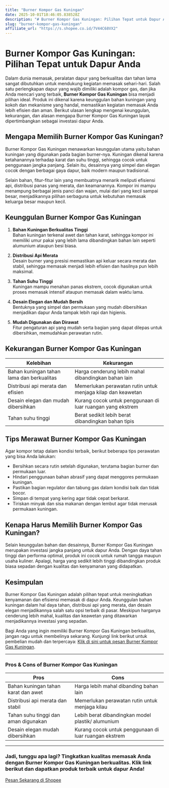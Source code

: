 ```yaml
---
title: "Burner Kompor Gas Kuningan"
date: 2025-10-01T18:46:05.838528Z
description: "# Burner Kompor Gas Kuningan: Pilihan Tepat untuk Dapur Anda..."
slug: "burner-kompor-gas-kuningan"
affiliate_url: "https://s.shopee.co.id/7V44C68VX2"
---
```

# Burner Kompor Gas Kuningan: Pilihan Tepat untuk Dapur Anda

Dalam dunia memasak, peralatan dapur yang berkualitas dan tahan lama sangat dibutuhkan untuk mendukung kegiatan memasak sehari-hari. Salah satu perlengkapan dapur yang wajib dimiliki adalah kompor gas, dan jika Anda mencari yang terbaik, **Burner Kompor Gas Kuningan** bisa menjadi pilihan ideal. Produk ini dikenal karena keunggulan bahan kuningan yang kokoh dan mekanisme yang handal, memastikan kegiatan memasak Anda lebih efisien dan aman. Berikut ulasan lengkap mengenai keunggulan, kekurangan, dan alasan mengapa Burner Kompor Gas Kuningan layak dipertimbangkan sebagai investasi dapur Anda.

## Mengapa Memilih Burner Kompor Gas Kuningan?

Burner Kompor Gas Kuningan menawarkan keunggulan utama yaitu bahan kuningan yang digunakan pada bagian burner-nya. Kuningan dikenal karena ketahanannya terhadap karat dan suhu tinggi, sehingga cocok untuk penggunaan jangka panjang. Selain itu, desainnya yang simpel dan elegan cocok dengan berbagai gaya dapur, baik modern maupun tradisional.

Selain bahan, fitur-fitur lain yang membuatnya menarik meliputi efisiensi api, distribusi panas yang merata, dan keamanannya. Kompor ini mampu menampung berbagai jenis panci dan wajan, mulai dari yang kecil sampai besar, menjadikannya pilihan serbaguna untuk kebutuhan memasak keluarga besar maupun kecil.

## Keunggulan Burner Kompor Gas Kuningan

1. **Bahan Kuningan Berkualitas Tinggi**  
Bahan kuningan terkenal awet dan tahan karat, sehingga kompor ini memiliki umur pakai yang lebih lama dibandingkan bahan lain seperti alumunium ataupun besi biasa.

2. **Distribusi Api Merata**  
Desain burner yang presisi memastikan api keluar secara merata dan stabil, sehingga memasak menjadi lebih efisien dan hasilnya pun lebih maksimal.

3. **Tahan Suhu Tinggi**  
Kuningan mampu menahan panas ekstrem, cocok digunakan untuk proses memasak intensif ataupun memasak dalam waktu lama.

4. **Desain Elegan dan Mudah Bersih**  
Bentuknya yang simpel dan permukaan yang mudah dibersihkan menjadikan dapur Anda tampak lebih rapi dan higienis.

5. **Mudah Digunakan dan Dirawat**  
Fitur pengaturan api yang mudah serta bagian yang dapat dilepas untuk dibersihkan, memudahkan perawatan rutin.

## Kekurangan Burner Kompor Gas Kuningan

| Kelebihan                                      | Kekurangan                                   |
|------------------------------------------------|----------------------------------------------|
| Bahan kuningan tahan lama dan berkualitas     | Harga cenderung lebih mahal dibandingkan bahan lain |
| Distribusi api merata dan efisien             | Memerlukan perawatan rutin untuk menjaga kilap dan keawetan |
| Desain elegan dan mudah dibersihkan          | Kurang cocok untuk penggunaan di luar ruangan yang ekstrem  |
| Tahan suhu tinggi                            | Berat sedikit lebih berat dibandingkan bahan tipis  |

## Tips Merawat Burner Kompor Gas Kuningan

Agar kompor tetap dalam kondisi terbaik, berikut beberapa tips perawatan yang bisa Anda lakukan:

- Bersihkan secara rutin setelah digunakan, terutama bagian burner dan permukaan luar.
- Hindari penggunaan bahan abrasif yang dapat menggores permukaan kuningan.
- Pastikan bagian regulator dan tabung gas dalam kondisi baik dan tidak bocor.
- Simpan di tempat yang kering agar tidak cepat berkarat.
- Tiriskan minyak dan sisa makanan dengan lembut agar tidak merusak permukaan kuningan.

## Kenapa Harus Memilih Burner Kompor Gas Kuningan?

Selain keunggulan bahan dan desainnya, Burner Kompor Gas Kuningan merupakan investasi jangka panjang untuk dapur Anda. Dengan daya tahan tinggi dan performa optimal, produk ini cocok untuk rumah tangga maupun usaha kuliner. Apalagi, harga yang sedikit lebih tinggi dibandingkan produk biasa sepadan dengan kualitas dan kenyamanan yang didapatkan.

## Kesimpulan

Burner Kompor Gas Kuningan adalah pilihan tepat untuk meningkatkan kenyamanan dan efisiensi memasak di dapur Anda. Keunggulan bahan kuningan dalam hal daya tahan, distribusi api yang merata, dan desain elegan menjadikannya salah satu opsi terbaik di pasar. Meskipun harganya cenderung lebih mahal, kualitas dan keawetan yang ditawarkan menjadikannya investasi yang sepadan.

Bagi Anda yang ingin memiliki Burner Kompor Gas Kuningan berkualitas, jangan ragu untuk membelinya sekarang. Kunjungi link berikut untuk pembelian mudah dan terpercaya: [Klik di sini untuk pesan Burner Kompor Gas Kuningan](https://s.shopee.co.id/7V44C68VX2).

---

### Pros & Cons of Burner Kompor Gas Kuningan

| **Pros**                                           | **Cons**                                              |
|-----------------------------------------------------|--------------------------------------------------------|
| Bahan kuningan tahan karat dan awet                | Harga lebih mahal dibanding bahan lain               |
| Distribusi api merata dan stabil                   | Memerlukan perawatan rutin untuk menjaga kilau    |
| Tahan suhu tinggi dan aman digunakan               | Lebih berat dibandingkan model plastik/ alumunium |
| Desain elegan mudah dibersihkan                   | Kurang cocok untuk penggunaan di luar ruangan ekstrem |

---

### Jadi, tunggu apa lagi? Tingkatkan kualitas memasak Anda dengan Burner Kompor Gas Kuningan berkualitas. Klik link berikut dan dapatkan produk terbaik untuk dapur Anda!  
[Pesan Sekarang di Shopee](https://s.shopee.co.id/7V44C68VX2)